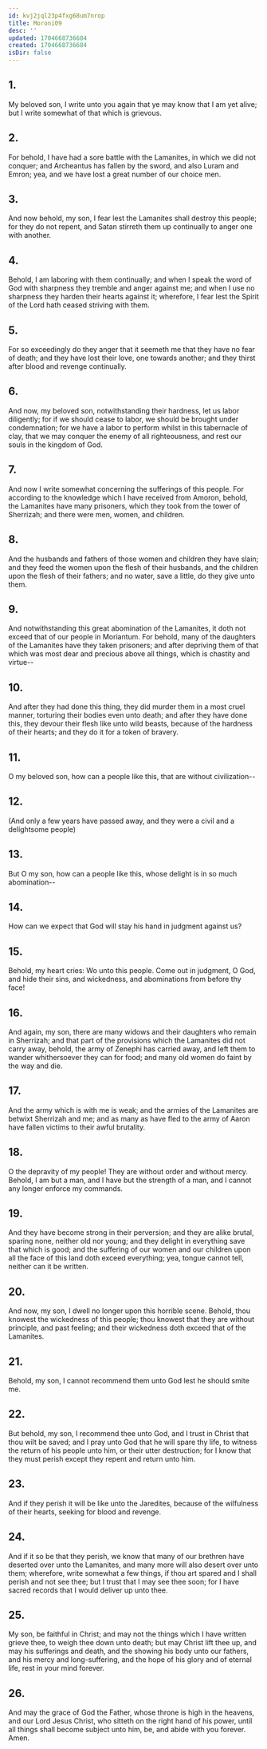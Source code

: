 ```yaml
---
id: kvj2jql23p4fxg68um7nrop
title: Moroni09
desc: ''
updated: 1704668736684
created: 1704668736684
isDir: false
---
```

## 1.
My beloved son, I write unto you again that ye may know that I am yet alive; but I write somewhat of that which is grievous.
## 2.
For behold, I have had a sore battle with the Lamanites, in which we did not conquer; and Archeantus has fallen by the sword, and also Luram and Emron; yea, and we have lost a great number of our choice men.
## 3.
And now behold, my son, I fear lest the Lamanites shall destroy this people; for they do not repent, and Satan stirreth them up continually to anger one with another.
## 4.
Behold, I am laboring with them continually; and when I speak the word of God with sharpness they tremble and anger against me; and when I use no sharpness they harden their hearts against it; wherefore, I fear lest the Spirit of the Lord hath ceased striving with them.
## 5.
For so exceedingly do they anger that it seemeth me that they have no fear of death; and they have lost their love, one towards another; and they thirst after blood and revenge continually.
## 6.
And now, my beloved son, notwithstanding their hardness, let us labor diligently; for if we should cease to labor, we should be brought under condemnation; for we have a labor to perform whilst in this tabernacle of clay, that we may conquer the enemy of all righteousness, and rest our souls in the kingdom of God.
## 7.
And now I write somewhat concerning the sufferings of this people. For according to the knowledge which I have received from Amoron, behold, the Lamanites have many prisoners, which they took from the tower of Sherrizah; and there were men, women, and children.
## 8.
And the husbands and fathers of those women and children they have slain; and they feed the women upon the flesh of their husbands, and the children upon the flesh of their fathers; and no water, save a little, do they give unto them.
## 9.
And notwithstanding this great abomination of the Lamanites, it doth not exceed that of our people in Moriantum. For behold, many of the daughters of the Lamanites have they taken prisoners; and after depriving them of that which was most dear and precious above all things, which is chastity and virtue--
## 10.
And after they had done this thing, they did murder them in a most cruel manner, torturing their bodies even unto death; and after they have done this, they devour their flesh like unto wild beasts, because of the hardness of their hearts; and they do it for a token of bravery.
## 11.
O my beloved son, how can a people like this, that are without civilization--
## 12.
(And only a few years have passed away, and they were a civil and a delightsome people)
## 13.
But O my son, how can a people like this, whose delight is in so much abomination--
## 14.
How can we expect that God will stay his hand in judgment against us?
## 15.
Behold, my heart cries: Wo unto this people. Come out in judgment, O God, and hide their sins, and wickedness, and abominations from before thy face!
## 16.
And again, my son, there are many widows and their daughters who remain in Sherrizah; and that part of the provisions which the Lamanites did not carry away, behold, the army of Zenephi has carried away, and left them to wander whithersoever they can for food; and many old women do faint by the way and die.
## 17.
And the army which is with me is weak; and the armies of the Lamanites are betwixt Sherrizah and me; and as many as have fled to the army of Aaron have fallen victims to their awful brutality.
## 18.
O the depravity of my people! They are without order and without mercy. Behold, I am but a man, and I have but the strength of a man, and I cannot any longer enforce my commands.
## 19.
And they have become strong in their perversion; and they are alike brutal, sparing none, neither old nor young; and they delight in everything save that which is good; and the suffering of our women and our children upon all the face of this land doth exceed everything; yea, tongue cannot tell, neither can it be written.
## 20.
And now, my son, I dwell no longer upon this horrible scene. Behold, thou knowest the wickedness of this people; thou knowest that they are without principle, and past feeling; and their wickedness doth exceed that of the Lamanites.
## 21.
Behold, my son, I cannot recommend them unto God lest he should smite me.
## 22.
But behold, my son, I recommend thee unto God, and I trust in Christ that thou wilt be saved; and I pray unto God that he will spare thy life, to witness the return of his people unto him, or their utter destruction; for I know that they must perish except they repent and return unto him.
## 23.
And if they perish it will be like unto the Jaredites, because of the wilfulness of their hearts, seeking for blood and revenge.
## 24.
And if it so be that they perish, we know that many of our brethren have deserted over unto the Lamanites, and many more will also desert over unto them; wherefore, write somewhat a few things, if thou art spared and I shall perish and not see thee; but I trust that I may see thee soon; for I have sacred records that I would deliver up unto thee.
## 25.
My son, be faithful in Christ; and may not the things which I have written grieve thee, to weigh thee down unto death; but may Christ lift thee up, and may his sufferings and death, and the showing his body unto our fathers, and his mercy and long-suffering, and the hope of his glory and of eternal life, rest in your mind forever.
## 26.
And may the grace of God the Father, whose throne is high in the heavens, and our Lord Jesus Christ, who sitteth on the right hand of his power, until all things shall become subject unto him, be, and abide with you forever. Amen.
